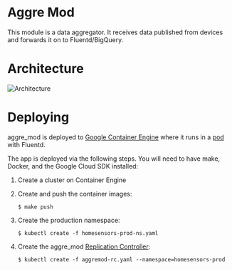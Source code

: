 # Aggre Mod

This module is a data aggregator. It receives data published from devices and
forwards it on to Fluentd/BigQuery.

# Architecture

![Architecture](../docs/aggre_mod.png?raw=true)

# Deploying

aggre\_mod is deployed to [Google Container
Engine](https://cloud.google.com/container-engine/) where it runs in a
[pod](http://kubernetes.io/v1.0/docs/user-guide/pods.html) with Fluentd.

The app is deployed via the following steps. You will need to have
make, Docker, and the Google Cloud SDK installed:

1. Create a cluster on Container Engine
1. Create and push the container images:

       $ make push

1. Create the production namespace:

       $ kubectl create -f homesensors-prod-ns.yaml

1. Create the aggre\_mod [Replication Controller](http://kubernetes.io/v1.0/docs/user-guide/replication-controller.html):

       $ kubectl create -f aggremod-rc.yaml --namespace=homesensors-prod
